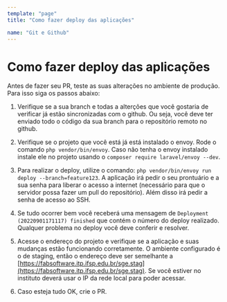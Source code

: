```yaml
---
template: "page"
title: "Como fazer deploy das aplicações"

name: "Git e Github"
---
```

# Como fazer deploy das aplicações

Antes de fazer seu PR, teste as suas alterações no ambiente de produção. Para isso siga os passos abaixo:

1. Verifique se a sua branch e todas a alterções que você gostaria de verificar já estão sincronizadas com o github. Ou seja, você deve ter enviado todo o código da sua branch para o repositório remoto no github.

2. Verifique se o projeto que você está já está instalado o envoy. Rode o comando `php vendor/bin/envoy`. Caso não tenha o envoy instalado instale ele no projeto usando o `composer require laravel/envoy --dev`.

3. Para realizar o deploy, utilize o comando: `php vendor/bin/envoy run deploy --branch=feature123`. A aplicação irá pedir o seu prontuário e a sua senha para liberar o acesso a internet (necessário para que o servidor possa fazer um pull do repositório). Além disso irá pedir a senha de acesso ao SSH.

4. Se tudo ocorrer bem você receberá uma mensagem de `Deployment (20220901171117) finished` que contém o número do deploy realizado. Qualquer problema no deploy você deve conferir e resolver.

5. Acesse o endereço do projeto e verifique se a aplicação e suas mudanças estão funcionando corretamente. O ambiente configurado é o de staging, então o endereço deve ser semelhante a [https://fabsoftware.itp.ifsp.edu.br/sge.stag](https://fabsoftware.itp.ifsp.edu.br/sge.stag). Se você estiver no instituto deverá usar o IP da rede local para poder acessar.

6. Caso esteja tudo OK, crie o PR.